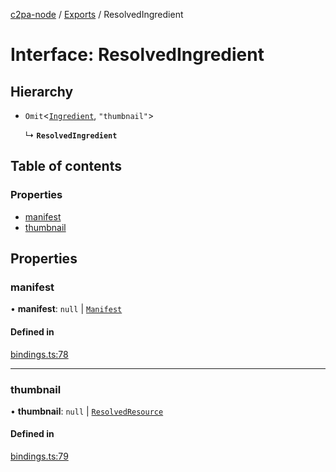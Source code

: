 [c2pa-node](../README.md) / [Exports](../modules.md) / ResolvedIngredient

# Interface: ResolvedIngredient

## Hierarchy

- `Omit`<[`Ingredient`](types.Ingredient.md), ``"thumbnail"``\>

  ↳ **`ResolvedIngredient`**

## Table of contents

### Properties

- [manifest](ResolvedIngredient.md#manifest)
- [thumbnail](ResolvedIngredient.md#thumbnail)

## Properties

### manifest

• **manifest**: ``null`` \| [`Manifest`](types.Manifest.md)

#### Defined in

[bindings.ts:78](https://github.com/contentauth/c2pa-node/blob/8ab0fc7/js-src/bindings.ts#L78)

___

### thumbnail

• **thumbnail**: ``null`` \| [`ResolvedResource`](ResolvedResource.md)

#### Defined in

[bindings.ts:79](https://github.com/contentauth/c2pa-node/blob/8ab0fc7/js-src/bindings.ts#L79)
